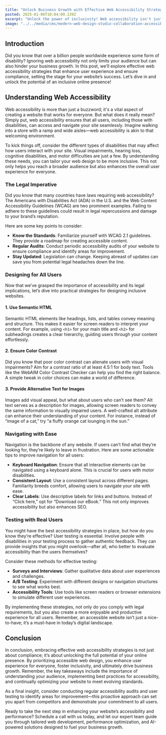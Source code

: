 ```yaml
---
title: "Unlock Business Growth with Effective Web Accessibility Strategies"
posted: 2025-01-06T10:04:09.139Z
excerpt: "Unlock the power of inclusivity! Web accessibility isn't just compliance—it's your gateway to a broader audience and undeniable business growth. Dive in and elevate your online presence!"
image: "../../media/cms/modern-web-design-studio-collaboration-accessibility.png"
---
```


## Introduction

Did you know that over a billion people worldwide experience some form of disability? Ignoring web accessibility not only limits your audience but can also hinder your business growth. In this post, we’ll explore effective web accessibility strategies that enhance user experience and ensure compliance, setting the stage for your website’s success. Let’s dive in and unlock the potential of an inclusive online presence!

## Understanding Web Accessibility

Web accessibility is more than just a buzzword; it's a vital aspect of creating a website that works for everyone. But what does it really mean? Simply put, web accessibility ensures that all users, including those with disabilities, can access and navigate your site seamlessly. Imagine walking into a store with a ramp and wide aisles—web accessibility is akin to that welcoming environment.

To kick things off, consider the different types of disabilities that may affect how users interact with your site. Visual impairments, hearing loss, cognitive disabilities, and motor difficulties are just a few. By understanding these needs, you can tailor your web design to be more inclusive. This not only helps you reach a broader audience but also enhances the overall user experience for everyone.

### The Legal Imperative

Did you know that many countries have laws requiring web accessibility? The Americans with Disabilities Act (ADA) in the U.S. and the Web Content Accessibility Guidelines (WCAG) are two prominent examples. Failing to adhere to these guidelines could result in legal repercussions and damage to your brand’s reputation.

Here are some key points to consider:

- **Know the Standards**: Familiarize yourself with WCAG 2.1 guidelines. They provide a roadmap for creating accessible content.
- **Regular Audits**: Conduct periodic accessibility audits of your website to ensure compliance and identify areas for improvement.
- **Stay Updated**: Legislation can change. Keeping abreast of updates can save you from potential legal headaches down the line.

### Designing for All Users

Now that we’ve grasped the importance of accessibility and its legal implications, let’s dive into practical strategies for designing inclusive websites.

#### 1. Use Semantic HTML

Semantic HTML elements like headings, lists, and tables convey meaning and structure. This makes it easier for screen readers to interpret your content. For example, using `<h1>` for your main title and `<h2>` for subheadings creates a clear hierarchy, guiding users through your content effortlessly.

#### 2. Ensure Color Contrast

Did you know that poor color contrast can alienate users with visual impairments? Aim for a contrast ratio of at least 4.5:1 for body text. Tools like the WebAIM Color Contrast Checker can help you find the right balance. A simple tweak in color choices can make a world of difference.

#### 3. Provide Alternative Text for Images

Images add visual appeal, but what about users who can’t see them? Alt text serves as a description for images, allowing screen readers to convey the same information to visually impaired users. A well-crafted alt attribute can enhance their understanding of your content. For instance, instead of “image of a cat,” try “a fluffy orange cat lounging in the sun.”

### Navigating with Ease

Navigation is the backbone of any website. If users can’t find what they’re looking for, they’re likely to leave in frustration. Here are some actionable tips to improve navigation for all users:

- **Keyboard Navigation**: Ensure that all interactive elements can be navigated using a keyboard alone. This is crucial for users with motor disabilities.
- **Consistent Layout**: Use a consistent layout across different pages. Familiarity breeds comfort, allowing users to navigate your site with ease.
- **Clear Labels**: Use descriptive labels for links and buttons. Instead of “Click here,” opt for “Download our eBook.” This not only improves accessibility but also enhances SEO.

### Testing with Real Users

You might have the best accessibility strategies in place, but how do you know they’re effective? User testing is essential. Involve people with disabilities in your testing process to gather authentic feedback. They can provide insights that you might overlook—after all, who better to evaluate accessibility than the users themselves?

Consider these methods for effective testing:

- **Surveys and Interviews**: Gather qualitative data about user experiences and challenges.
- **A/B Testing**: Experiment with different designs or navigation structures to see what works best.
- **Accessibility Tools**: Use tools like screen readers or browser extensions to simulate different user experiences.

By implementing these strategies, not only do you comply with legal requirements, but you also create a more enjoyable and productive experience for all users. Remember, an accessible website isn’t just a nice-to-have; it’s a must-have in today’s digital landscape.

## Conclusion

In conclusion, embracing effective web accessibility strategies is not just about compliance; it’s about unlocking the full potential of your online presence. By prioritizing accessible web design, you enhance user experience for everyone, foster inclusivity, and ultimately drive business growth. Remember, the key takeaways include the importance of understanding your audience, implementing best practices for accessibility, and continually optimizing your website to meet evolving standards.  

As a final insight, consider conducting regular accessibility audits and user testing to identify areas for improvement—this proactive approach can set you apart from competitors and demonstrate your commitment to all users.  

Ready to take the next step in enhancing your website’s accessibility and performance? Schedule a call with us today, and let our expert team guide you through tailored web development, performance optimization, and AI-powered solutions designed to fuel your business growth.